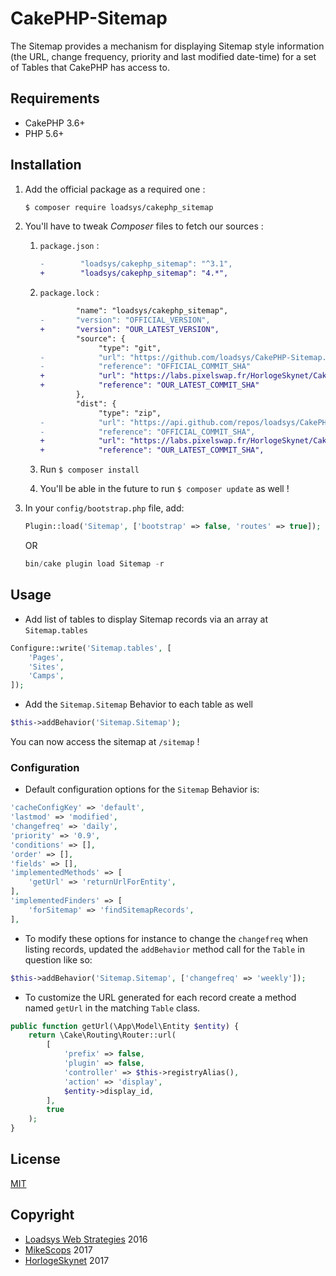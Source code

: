 # CakePHP-Sitemap

The Sitemap provides a mechanism for displaying Sitemap style information (the URL, change frequency, priority and last modified date-time) for a set of Tables that CakePHP has access to.

## Requirements

* CakePHP 3.6+
* PHP 5.6+

## Installation

1. Add the official package as a required one :
	```bash
	$ composer require loadsys/cakephp_sitemap
	```

2. You'll have to tweak _Composer_ files to fetch our sources :
	1. `package.json` :  
		```diff
		-        "loadsys/cakephp_sitemap": "^3.1",
		+        "loadsys/cakephp_sitemap": "4.*",
		```

	2. `package.lock` :  
		```diff
		        "name": "loadsys/cakephp_sitemap",
		-       "version": "OFFICIAL_VERSION",
		+       "version": "OUR_LATEST_VERSION",
		        "source": {
		             "type": "git",
		-            "url": "https://github.com/loadsys/CakePHP-Sitemap.git",
		-            "reference": "OFFICIAL_COMMIT_SHA"
		+            "url": "https://labs.pixelswap.fr/HorlogeSkynet/CakePHP_Sitemap.git",
		+            "reference": "OUR_LATEST_COMMIT_SHA"
		        },
		        "dist": {
		             "type": "zip",
		-            "url": "https://api.github.com/repos/loadsys/CakePHP-Sitemap/zipball/OFFICIAL_COMMIT_SHA",
		-            "reference": "OFFICIAL_COMMIT_SHA",
		+            "url": "https://labs.pixelswap.fr/HorlogeSkynet/CakePHP_Sitemap/archive/master.zip",
		+            "reference": "OUR_LATEST_COMMIT_SHA",
		```

	3. Run `$ composer install`

	4. You'll be able in the future to run `$ composer update` as well !

3. In your `config/bootstrap.php` file, add:
	```php
	Plugin::load('Sitemap', ['bootstrap' => false, 'routes' => true]);
	```

	OR

	```php
	bin/cake plugin load Sitemap -r
	```

## Usage

* Add list of tables to display Sitemap records via an array at `Sitemap.tables`

```php
Configure::write('Sitemap.tables', [
	'Pages',
	'Sites',
	'Camps',
]);
```

* Add the `Sitemap.Sitemap` Behavior to each table as well

```php
$this->addBehavior('Sitemap.Sitemap');
```

You can now access the sitemap at `/sitemap` !

### Configuration

* Default configuration options for the `Sitemap` Behavior is:

```php
'cacheConfigKey' => 'default',
'lastmod' => 'modified',
'changefreq' => 'daily',
'priority' => '0.9',
'conditions' => [],
'order' => [],
'fields' => [],
'implementedMethods' => [
	'getUrl' => 'returnUrlForEntity',
],
'implementedFinders' => [
	'forSitemap' => 'findSitemapRecords',
],
```

* To modify these options for instance to change the `changefreq` when listing records, updated the `addBehavior` method call for the `Table` in question like so:

```php
$this->addBehavior('Sitemap.Sitemap', ['changefreq' => 'weekly']);
```

* To customize the URL generated for each record create a method named `getUrl` in the matching `Table` class.

```php
public function getUrl(\App\Model\Entity $entity) {
	return \Cake\Routing\Router::url(
		[
			'prefix' => false,
			'plugin' => false,
			'controller' => $this->registryAlias(),
			'action' => 'display',
			$entity->display_id,
		],
		true
	);
}
```

## License

[MIT](https://labs.pixelswap.fr/HorlogeSkynet/CakePHP_Sitemap/src/master/LICENSE.md)

## Copyright

* [Loadsys Web Strategies](http://www.loadsys.com) 2016
* [MikeScops](https://github.com/MikeScops) 2017
* [HorlogeSkynet](https://github.com/HorlogeSkynet) 2017
